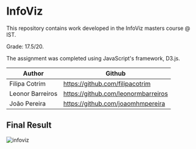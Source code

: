 # **InfoViz**

This repository contains work developed in the InfoViz masters course @ IST.

Grade: 17.5/20.

The assignment was completed using JavaScript's framework, D3.js.

Author | Github
-------|-------
Filipa Cotrim    | https://github.com/filipacotrim
Leonor Barreiros | https://github.com/leonormbarreiros
João Pereira     | https://github.com/joaomhmpereira

## Final Result

![infoviz](https://user-images.githubusercontent.com/61297526/206901032-13592fd0-99e4-4b8b-9f53-0ecf942ee20c.png)
